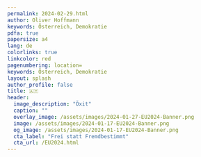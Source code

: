 ```yaml
---
permalink: 2024-02-29.html
author: Oliver Hoffmann
keywords: Österreich, Demokratie
pdfa: true
papersize: a4
lang: de
colorlinks: true
linkcolor: red
pagenumbering: location=
keywords: Österreich, Demokratie
layout: splash
author_profile: false
title: 🇦🇹
header:
  image_description: "Öxit"
  caption: ""
  overlay_image: /assets/images/2024-01-27-EU2024-Banner.png
  image: /assets/images/2024-01-17-EU2024-Banner.png
  og_image: /assets/images/2024-01-17-EU2024-Banner.png
  cta_label: "Frei statt Fremdbestimmt"
  cta_url: /EU2024.html
---
```

